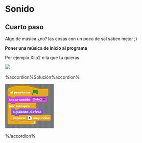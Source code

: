 
# Sonido

## Cuarto paso

Algo de música ¿no? las cosas con un poco de sal saben mejor ;)

****Poner una música de inicio al programa****

Por ejemplo Xilo2 o la que tu quieras

![](https://upload.wikimedia.org/wikipedia/commons/2/2b/Musica_jkml%C3%B1.jpg)


%accordion%Solución%accordion%

![](img/3-1.png)

%/accordion%